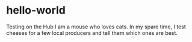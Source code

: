 # hello-world
Testing on the Hub
I am a mouse who loves cats. In my spare time, I test cheeses for a few local producers and tell them which ones are best. 
